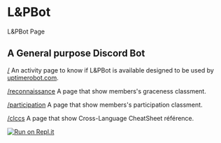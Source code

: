 # L&PBot

L&PBot Page

## A General purpose Discord Bot 

[/](https://L-PBot.patrickpignol.repl.co/) An activity page to know if L&PBot is available designed to be used by [uptimerobot.com](https://uptimerobot.com). 

[/reconnaissance](https://L-PBot.patrickpignol.repl.co/reconnaissance) A page that show members's graceness classment.

[/participation](https://L-PBot.patrickpignol.repl.co/participation) A page that show members's participation classment.

[/clccs](https://L-PBot.patrickpignol.repl.co/clccs) A page that show Cross-Language CheatSheet référence.

[![Run on Repl.it](https://repl.it/badge/github/PatrickPIGNOL/L-PBot)](https://repl.it/github/PatrickPIGNOL/L-PBot)